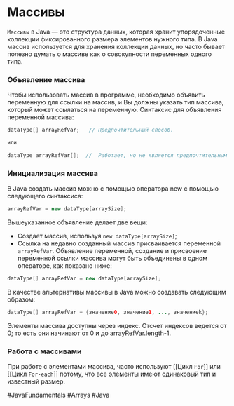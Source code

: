 # Массивы
`Массивы` в Java — это структура данных, которая хранит упорядоченные коллекции фиксированного размера элементов нужного типа. В Java массив используется для хранения коллекции данных, но часто бывает полезно думать о массиве как о совокупности переменных одного типа.

### Объявление массива
Чтобы использовать массив в программе, необходимо объявить переменную для ссылки на массив, и Вы должны указать тип массива, который может ссылаться на переменную. Синтаксис для объявления переменной массива:
```java
dataType[] arrayRefVar;   // Предпочтительный способ.

или

dataType arrayRefVar[];  //  Работает, но не является предпочтительным способом.
```

### Инициализация массива
В Java создать массив можно с помощью оператора new с помощью следующего синтаксиса:
```java
arrayRefVar = new dataType[arraySize];
```

Вышеуказанное объявление делает две вещи:
-   Создает массив, используя `new dataType[arraySize]`;
-   Ссылка на недавно созданный массив присваивается переменной `arrayRefVar`.
Объявление переменной, создание и присвоение переменной ссылки массива могут быть объединены в одном операторе, как показано ниже:
```java
dataType[] arrayRefVar = new dataType[arraySize];
```

В качестве альтернативы массивы в Java можно создавать следующим образом:
```java
dataType[] arrayRefVar = {значение0, значение1, ..., значениеk};
```

Элементы массива доступны через индекс. Отсчет индексов ведется от 0; то есть они начинают от 0 и до arrayRefVar.length-1.

### Работа с массивами
При работе с элементами массива, часто используют [[Цикл `For`]] или [[Цикл `For-each`]] потому, что все элементы имеют одинаковый тип и известный размер.

#JavaFundamentals
#Arrays
#Java
